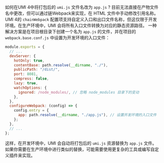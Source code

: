 如何在UMI 4中将打包后的 `umi.js` 文件名改为 `app.js` ? 目前无法直接在产物文件名中更改，但可以通过链Webpack来实现，在 HTML 文件中手动修改引用名称。
UMI 4的 `chainWebpack` 配置项支持自定义入口和出口文件名称，但这仅限于开发环境。在生产环境中，UMI 会将所有入口文件转换为对应的静态资源路径。
一种解决方案是在项目根目录下创建一个名为 `app.js` 的文件，并在项目的 `webpack.base.conf.js` 中设置为开发环境的入口文件：

```javascript
module.exports = {
  // ...
  devServer: {
    hotOnly: true,
    contentBase: path.resolve(__dirname, "./"),
    publicPath: "/dist/",
    port: 8081,
    compress: false,
    lazy: true,
    watchOptions: {
      ignored: /node_modules/, // 忽略 node_modules 目录下的变动
    },
  },
  configureWebpack: (config) => {
    config.entry = {
      app: path.resolve(__dirname, "./app.js"), // 设置开发环境的入口文件
    };
  },
  // ...
};
```

这样，在开发环境中，UMI 会自动将打包后的 `umi.js` 资源替换为 `app.js` 文件。如果你需要在生产环境中进行类似的替换，可能需要使用更复杂的工具或编写自定义插件来实现。
